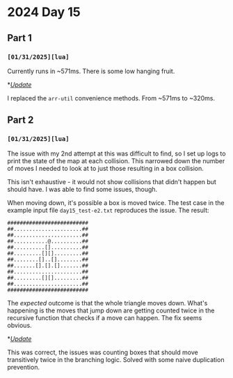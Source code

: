
# 2024 Day 15

## Part 1

### `[01/31/2025][lua]`

Currently runs in ~571ms. There is some low hanging fruit.

*<u>*Update</u>*

I replaced the `arr-util` convenience methods. From ~571ms to ~320ms.

## Part 2

### `[01/31/2025][lua]`

The issue with my 2nd attempt at this was difficult to find, so I set up logs to print the state of the map at each collision. This narrowed down the number of moves I needed to look at to just those resulting in a box collision.

This isn't exhaustive - it would not show collisions that didn't happen but should have. I was able to find some issues, though.

When moving down, it's possible a box is moved twice. The test case in the example input file `day15_test-e2.txt` reproduces the issue. The result:

```
##########################
##......................##
##......................##
##...........@..........##
##..........[]..........##
##.........[][].........##
##........[]..[]........##
##.......[].[].[].......##
##......................##
##.........[][].........##
##......................##
##########################
```

The *expected* outcome is that the whole triangle moves down. What's happening is the moves that jump down are getting counted twice in the recursive function that checks if a move can happen. The fix seems obvious.

*<u>*Update</u>*

This was correct, the issues was counting boxes that should move transitively twice in the branching logic. Solved with some naive duplication prevention.
